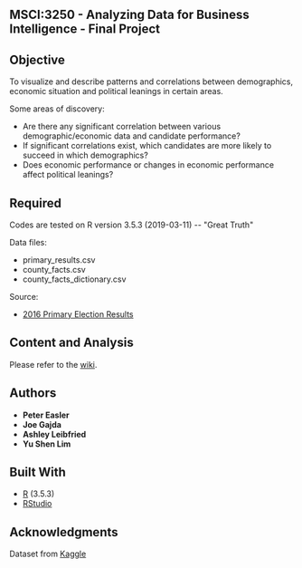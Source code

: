 ## MSCI:3250 - Analyzing Data for Business Intelligence - Final Project

## Objective
To visualize and describe patterns and correlations between demographics, economic situation and political leanings in certain areas.

Some areas of discovery:
* Are there any significant correlation between various demographic/economic data and candidate performance?
* If significant correlations exist, which candidates are more likely to succeed in which demographics?
* Does economic performance or changes in economic performance affect political leanings?

## Required
Codes are tested on R version 3.5.3 (2019-03-11) -- "Great Truth"

Data files:
* primary_results.csv
* county_facts.csv
* county_facts_dictionary.csv

Source:
* [2016 Primary Election Results](https://www.kaggle.com/benhamner/2016-us-election)

## Content and Analysis
Please refer to the [wiki](https://github.com/shenlim/MSCI3250/wiki/Analysis).

## Authors
* **Peter Easler**
* **Joe Gajda**
* **Ashley Leibfried**
* **Yu Shen Lim**

## Built With
* [R](https://www.r-project.org/) (3.5.3)
* [RStudio](https://www.rstudio.com/)

## Acknowledgments
Dataset from [Kaggle](https://www.kaggle.com/benhamner/2016-us-election)
